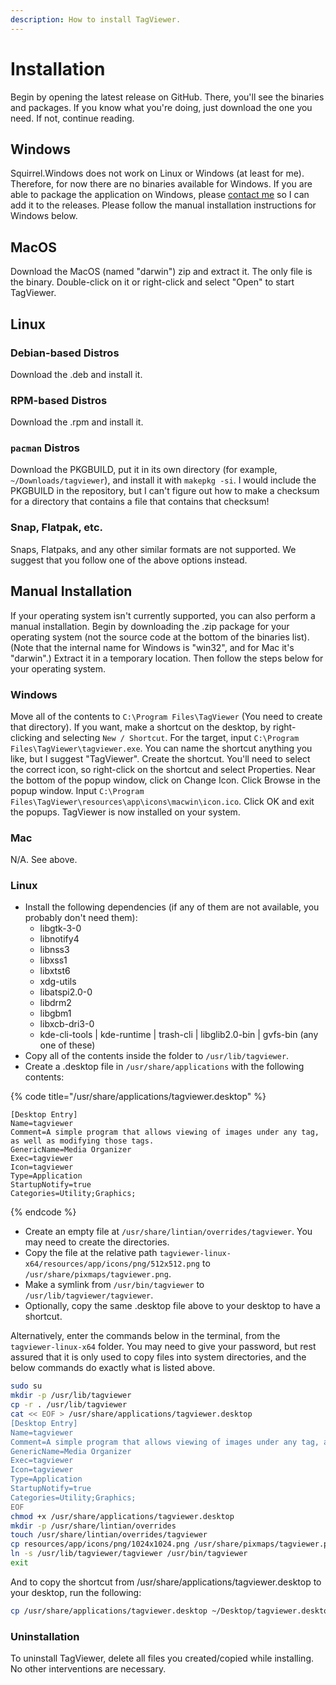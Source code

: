 ```yaml
---
description: How to install TagViewer.
---
```


# Installation

Begin by opening the latest release on GitHub. There, you'll see the binaries and packages. If you know what you're doing, just download the one you need. If not, continue reading.

## Windows

Squirrel.Windows does not work on Linux or Windows \(at least for me\). Therefore, for now there are no binaries available for Windows. If you are able to package the application on Windows, please [contact me](mailto:mattf53190@gmail.com?subject=TagViewer:+I+can+package+for+Windows) so I can add it to the releases. Please follow the manual installation instructions for Windows below.

## MacOS

Download the MacOS \(named "darwin"\) zip and extract it. The only file is the binary. Double-click on it or right-click and select "Open" to start TagViewer.

## Linux

### Debian-based Distros

Download the .deb and install it.

### RPM-based Distros

Download the .rpm and install it.

### `pacman` Distros

Download the PKGBUILD, put it in its own directory \(for example, `~/Downloads/tagviewer`\), and install it with `makepkg -si`. I would include the PKGBUILD in the repository, but I can't figure out how to make a checksum for a directory that contains a file that contains that checksum!

### Snap, Flatpak, etc.

Snaps, Flatpaks, and any other similar formats are not supported. We suggest that you follow one of the above options instead.

## Manual Installation

If your operating system isn't currently supported, you can also perform a manual installation. Begin by downloading the .zip package for your operating system \(not the source code at the bottom of the binaries list\). \(Note that the internal name for Windows is "win32", and for Mac it's "darwin".\) Extract it in a temporary location. Then follow the steps below for your operating system.

### Windows

Move all of the contents to `C:\Program Files\TagViewer` \(You need to create that directory\). If you want, make a shortcut on the desktop, by right-clicking and selecting `New / Shortcut`. For the target, input `C:\Program Files\TagViewer\tagviewer.exe`. You can name the shortcut anything you like, but I suggest "TagViewer". Create the shortcut. You'll need to select the correct icon, so right-click on the shortcut and select Properties. Near the bottom of the popup window, click on Change Icon. Click Browse in the popup window. Input `C:\Program Files\TagViewer\resources\app\icons\macwin\icon.ico`. Click OK and exit the popups. TagViewer is now installed on your system.

### Mac

N/A. See above.

### Linux

* Install the following dependencies \(if any of them are not available, you probably don't need them\):
  * libgtk-3-0
  * libnotify4
  * libnss3
  * libxss1
  * libxtst6
  * xdg-utils
  * libatspi2.0-0
  * libdrm2
  * libgbm1
  * libxcb-dri3-0
  * kde-cli-tools \| kde-runtime \| trash-cli \| libglib2.0-bin \| gvfs-bin \(any one of these\)
* Copy all of the contents inside the folder to `/usr/lib/tagviewer`.
* Create a .desktop file in `/usr/share/applications` with the following contents:

{% code title="/usr/share/applications/tagviewer.desktop" %}
```text
[Desktop Entry]
Name=tagviewer
Comment=A simple program that allows viewing of images under any tag, as well as modifying those tags.
GenericName=Media Organizer
Exec=tagviewer
Icon=tagviewer
Type=Application
StartupNotify=true
Categories=Utility;Graphics;
```
{% endcode %}

* Create an empty file at `/usr/share/lintian/overrides/tagviewer`. You may need to create the directories.
* Copy the file at the relative path `tagviewer-linux-x64/resources/app/icons/png/512x512.png` to `/usr/share/pixmaps/tagviewer.png`.
* Make a symlink from `/usr/bin/tagviewer` to `/usr/lib/tagviewer/tagviewer`.
* Optionally, copy the same .desktop file above to your desktop to have a shortcut.

Alternatively, enter the commands below in the terminal, from the `tagviewer-linux-x64` folder. You may need to give your password, but rest assured that it is only used to copy files into system directories, and the below commands do exactly what is listed above.

```bash
sudo su
mkdir -p /usr/lib/tagviewer
cp -r . /usr/lib/tagviewer
cat << EOF > /usr/share/applications/tagviewer.desktop
[Desktop Entry]
Name=tagviewer
Comment=A simple program that allows viewing of images under any tag, as well as modifying those tags.
GenericName=Media Organizer
Exec=tagviewer
Icon=tagviewer
Type=Application
StartupNotify=true
Categories=Utility;Graphics;
EOF
chmod +x /usr/share/applications/tagviewer.desktop
mkdir -p /usr/share/lintian/overrides
touch /usr/share/lintian/overrides/tagviewer
cp resources/app/icons/png/1024x1024.png /usr/share/pixmaps/tagviewer.png
ln -s /usr/lib/tagviewer/tagviewer /usr/bin/tagviewer
exit
```

And to copy the shortcut from /usr/share/applications/tagviewer.desktop to your desktop, run the following:

```bash
cp /usr/share/applications/tagviewer.desktop ~/Desktop/tagviewer.desktop
```

### Uninstallation

To uninstall TagViewer, delete all files you created/copied while installing. No other interventions are necessary.

